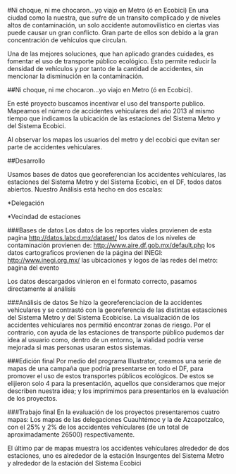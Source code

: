 #Ni choque, ni me chocaron...yo viajo en Metro (ó en Ecobici)
En una ciudad como la nuestra, que sufre de un transito complicado y de niveles altos de contaminación, un solo accidente automovilístico en ciertas vias puede causar un gran conflicto. Gran parte de ellos son debido a la gran concentración de vehículos que circulan. 

Una de las mejores soluciones, que han aplicado grandes cuidades, es fomentar el uso de transporte público ecológico. Esto permite reducir la densidad de vehículos y por tanto de la cantidad de accidentes, sin mencionar la disminución en la contaminación.

##Ni choque, ni me chocaron...yo viajo en Metro (ó en Ecobici).

En esté proyecto buscamos incentivar el uso del transporte publico. Mapeamos el número de accidentes vehiculares del año 2013 al mismo tiempo que indicamos la ubicación de las estaciones del Sistema Metro y del Sistema Ecobici.

Al observar los mapas los usuarios del metro y del ecobici que evitan ser parte de accidentes vehiculares. 

##Desarrollo

Usamos bases de datos que georeferencian los accidentes vehículares, las estaciones del Sistema Metro y del Sistema Ecobici, en el DF, todos datos abiertos. Nuestro Análisis está hecho en dos escalas:

*Delegación

*Vecindad de estaciones

###Bases de datos
Los datos de los reportes viales provienen de esta pagina
http://datos.labcd.mx/dataset/
los datos de los niveles de contaminación provienen de:
http://www.aire.df.gob.mx/default.php
los datos cartograficos provienen de la página del INEGI:
http://www.inegi.org.mx/
las ubicaciones y logos de las redes del metro: pagina del evento

Los datos descargados vinieron en el formato correcto, pasamos directamente al análisis


###Análisis de datos
Se hizo la georeferenciacion de la accidentes vehiculares y se contrastó con la georeferencia de las distintas estasciones del Sistema Metro y del Sistema Ecobicise. La visualización de los accidentes vehiculares nos permitió encontrar zonas de riesgo. Por el contrario, con ayuda de las estaciones de transporte público pudemos dar idea al usuario como, dentro de un entorno, la vialidad podría verse mejorada si mas personas usaran estos sistemas.

###Edición final
Por medio del programa Illustrator, creamos una serie de mapas de una campaña que podría presentarse en todo el DF, para promover el uso de estos transportes públicos ecológicos. De estos se elijieron solo 4 para la presentación, aquellos que consideramos que mejor describen nuestra idea; y los imprimimos para presentarlos en la evaluación de los proyectos.

###Trabajo final
En la evaluación de los proyectos presentaremos cuatro mapas:
Los mapas de las delegaciones Cuauhtémoc y la de Azcapotzalco, con el 25% y 2% de los accidentes vehículares (de un total de aproximadamente 26500) respectivamente. 

El último par de mapas muestra los accidentes vehículares alrededor de dos estaciones, uno es alrededor de la estación Insurgentes del Sistema Metro y alrededor de la estación del Sistema Ecobici







